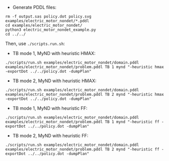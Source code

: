 - Generate PDDL files:
```
rm -f output.sas policy.dot policy.svg examples/electric_motor_nondet/*.pddl
cd examples/electric_motor_nondet/
python3 electric_motor_nondet_example.py
cd ../../
```

Then, use `./scripts.run.sh`:

- TB mode 1, MyND with heuristic HMAX:
```
./scripts/run.sh examples/electric_motor_nondet/domain.pddl examples/electric_motor_nondet/problem.pddl TB 1 mynd "-heuristic hmax -exportDot ../../policy.dot -dumpPlan"
```

- TB mode 2, MyND with heuristic HMAX:
```
./scripts/run.sh examples/electric_motor_nondet/domain.pddl examples/electric_motor_nondet/problem.pddl TB 2 mynd "-heuristic hmax -exportDot ../../policy.dot -dumpPlan"
```

- TB mode 1, MyND with heuristic FF:
```
./scripts/run.sh examples/electric_motor_nondet/domain.pddl examples/electric_motor_nondet/problem.pddl TB 1 mynd "-heuristic ff -exportDot ../../policy.dot -dumpPlan"
```

- TB mode 2, MyND with heuristic FF:
```
./scripts/run.sh examples/electric_motor_nondet/domain.pddl examples/electric_motor_nondet/problem.pddl TB 2 mynd "-heuristic ff -exportDot ../../policy.dot -dumpPlan"
```
